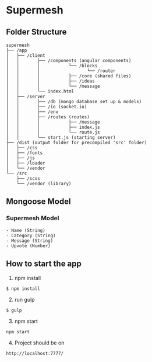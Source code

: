 # Supermesh

## Folder Structure
```
supermesh
├── /app
│   ├── /client
│   │       ├── /components (angular components)
│   │       │           └── /blocks
│   │       │                  └── /router
│   │       │           ├── /core (shared files)
│   │       │           ├── /ideas
│   │       │           └── /message
│   │       └── index.html
│   ├── /server
│   │       ├── /db (mongo database set up & models)
│   │       ├── /io (socket.io)
│   │       ├── /env
│   │       ├── /routes (routes)
│   │       │           ├── /message
│   │       │           ├── index.js
│   │       │           └── route.js
│   │       └── start.js (starting server)
├── /dist (output folder for precompiled 'src' folder)
│   ├── /css
│   ├── /fonts
│   ├── /js
│   ├── /loader
│   └── /vendor
└── /src
    ├── /scss
    └── /vendor (library)
```

## Mongoose Model

### Supermesh Model
    - Name (String)
    - Category (String)
    - Message (String)
    - Upvote (Number)
    
## How to start the app
1) npm install
```
$ npm install
```

2) run gulp
```
$ gulp
```

3) npm start
```
npm start
```

4) Project should be on
```
http://localhost:7777/
```
